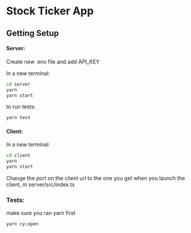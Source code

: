 # Stock Ticker App

## Getting Setup

#### Server:
Create new .env file and add API_KEY

In a new terminal:
```sh
cd server
yarn
yarn start
```

to run tests:
```sh
yarn test
```

#### Client:
In a new terminal:
```sh
cd client
yarn
yarn start
```

Change the port on the client url to the one you get when you launch the client, in server/src/index.ts


### Tests:
make sure you ran yarn first
```sh
yarn cy:open
```
